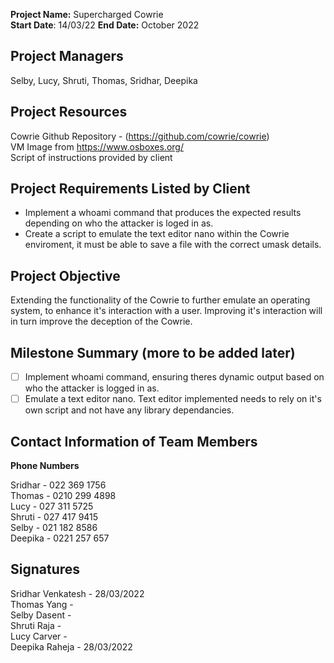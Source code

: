 **Project Name:** Supercharged Cowrie <br>
**Start Date**: 14/03/22    **End Date:** October 2022

## Project Managers

Selby, Lucy, Shruti, Thomas, Sridhar, Deepika

## Project Resources

Cowrie Github Repository - (https://github.com/cowrie/cowrie) <br>
VM Image from https://www.osboxes.org/ <br>
Script of instructions provided by client

## Project Requirements Listed by Client

- Implement a whoami command that produces the expected results depending on who the attacker is loged in as.
- Create a script to emulate the text editor nano within the Cowrie enviroment, it must be able to save a file with the correct umask details.

## Project Objective

Extending the functionality of the Cowrie to further emulate an operating system, to enhance it's interaction with a user. Improving it's interaction will in turn improve the deception of the Cowrie. 

## Milestone Summary (more to be added later)

- [ ] Implement whoami command, ensuring theres dynamic output based on who the attacker is logged in as. 
- [ ] Emulate a text editor nano. Text editor implemented needs to rely on it's own script and not have any library dependancies.

## Contact Information of Team Members

**Phone Numbers**

Sridhar - 022 369 1756 <br>
Thomas - 0210 299 4898 <br>
Lucy - 027 311 5725 <br>
Shruti - 027 417 9415 <br>
Selby - 021 182 8586 <br>
Deepika - 0221 257 657 <br>

## Signatures

Sridhar Venkatesh - 28/03/2022 <br>
Thomas Yang - <br>
Selby Dasent - <br>
Shruti Raja - <br>
Lucy Carver - <br>
Deepika Raheja - 28/03/2022 <br>







